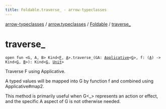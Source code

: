 ```yaml
---
title: Foldable.traverse_ - arrow-typeclasses
---
```


[arrow-typeclasses](../../index.html) / [arrow.typeclasses](../index.html) / [Foldable](index.html) / [traverse_](./traverse_.html)

# traverse_

`open fun <G, A, B> Kind<`[`F`](index.html#F)`, `[`A`](traverse_.html#A)`>.traverse_(GA: `[`Applicative`](../-applicative/index.html)`<`[`G`](traverse_.html#G)`>, f: (`[`A`](traverse_.html#A)`) -> Kind<`[`G`](traverse_.html#G)`, `[`B`](traverse_.html#B)`>): Kind<`[`G`](traverse_.html#G)`, `[`Unit`](https://kotlinlang.org/api/latest/jvm/stdlib/kotlin/-unit/index.html)`>`

Traverse F using Applicative.

A typed values will be mapped into G by function f and combined using Applicative#map2.

This method is primarily useful when G&lt;_&gt; represents an action or effect, and the specific A aspect of G is
not otherwise needed.

